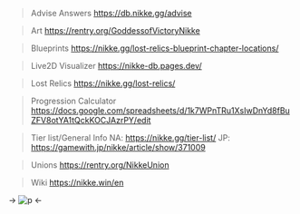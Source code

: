 >Advise Answers
https://db.nikke.gg/advise

>Art
https://rentry.org/GoddessofVictoryNikke

>Blueprints
https://nikke.gg/lost-relics-blueprint-chapter-locations/

>Live2D Visualizer
https://nikke-db.pages.dev/

>Lost Relics
https://nikke.gg/lost-relics/

>Progression Calculator
https://docs.google.com/spreadsheets/d/1k7WPnTRu1XsIwDnYd8fBuZFV8otYA1tQckKOCJAzrPY/edit

>Tier list/General Info
NA: https://nikke.gg/tier-list/
JP: https://gamewith.jp/nikke/article/show/371009

>Unions
https://rentry.org/NikkeUnion

>Wiki
https://nikke.win/en

-> ![p](https://i.imgur.com/C53Mx9O.gif) <-